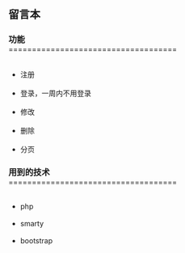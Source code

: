 <style>
*{margin:0}
</style>
<h2>留言本</h2>
<h3>功能</h3>
====================================
<ul>
  <li>注册</li>
  <li>登录，一周内不用登录</li>
  <li>修改</li>
  <li>删除</li>
  <li>分页</li>
</ul>
<h3>用到的技术</h3>
====================================
<ul>
  <li>php</li>
  <li>smarty</li>
  <li>bootstrap</li>
</ul>
